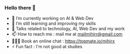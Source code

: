 ### Hello there 👋






- 🔭 I’m currently working on AI & Web Dev
- 🌱 I’m still learning and improving my skills 
- 💬 Talks related to technology, AI, Web Dev and my work
- 📫 How to reach me : mail me at mailmihirr@gmail.com
- 🧑🏻‍💻 Book an online chat : https://topmate.io/mihirx
- ⚡ Fun fact : I'm not good at studies
